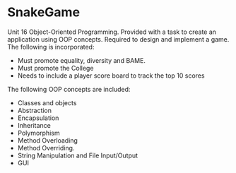 # SnakeGame
Unit 16 Object-Oriented Programming. Provided with a task to create an application using OOP concepts.
Required to design and implement a game. The following is incorporated:
- Must promote equality, diversity and BAME.
- Must promote the College
- Needs to include a player score board to track the top 10 scores

The following OOP concepts are included:
- Classes and objects
- Abstraction
- Encapsulation
- Inheritance
- Polymorphism
- Method Overloading
- Method Overriding.
- String Manipulation and File Input/Output
- GUI

